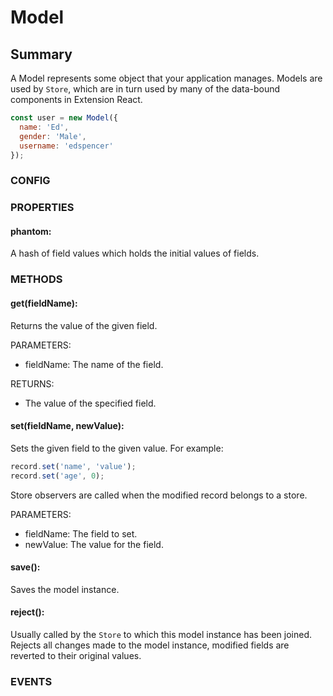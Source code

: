 # Model

## Summary

A Model represents some object that your application manages. Models are used by `Store`, which are in turn used by many of the data-bound components in Extension React.

```js
const user = new Model({
  name: 'Ed',
  gender: 'Male',
  username: 'edspencer'
});
```

### CONFIG

### PROPERTIES

#### phantom:

A hash of field values which holds the initial values of fields.

### METHODS

#### get(fieldName):

Returns the value of the given field.

PARAMETERS:
  * fieldName: The name of the field.

RETURNS:
  * The value of the specified field.

#### set(fieldName, newValue):

Sets the given field to the given value. For example:

```js
record.set('name', 'value');
record.set('age', 0);
```

Store observers are called when the modified record belongs to a store.

PARAMETERS:
  * fieldName: The field to set.
  * newValue: The value for the field.

#### save():

 Saves the model instance.

#### reject():

Usually called by the `Store` to which this model instance has been joined. Rejects all changes made to the model instance, modified fields are reverted to their original values.

### EVENTS